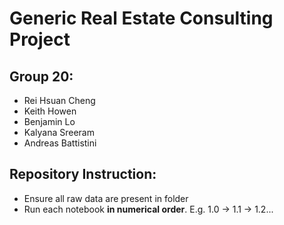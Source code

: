 # Generic Real Estate Consulting Project
## Group 20:
* Rei Hsuan Cheng
* Keith Howen
* Benjamin Lo
* Kalyana Sreeram
* Andreas Battistini
## Repository Instruction:
* Ensure all raw data are present in folder
* Run each notebook **in numerical order**. E.g. 1.0 -> 1.1 -> 1.2...

